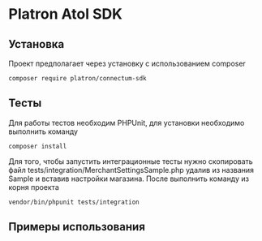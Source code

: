 Platron Atol SDK
===============
## Установка

Проект предполагает через установку с использованием composer
<pre><code>composer require platron/connectum-sdk</pre></code>

## Тесты
Для работы тестов необходим PHPUnit, для установки необходимо выполнить команду
```
composer install
```
Для того, чтобы запустить интеграционные тесты нужно скопировать файл tests/integration/MerchantSettingsSample.php удалив 
из названия Sample и вставив настройки магазина. После выполнить команду из корня проекта
```
vendor/bin/phpunit tests/integration
```

## Примеры использования